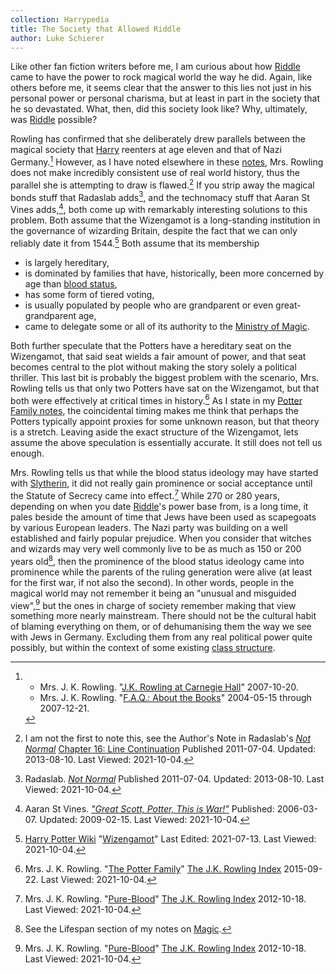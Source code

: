 ```yaml
---
collection: Harrypedia
title: The Society that Allowed Riddle
author: Luke Schierer
---
```


Like other fan fiction writers before me, I am curious about how [Riddle] came to
have the power to rock magical world the way he did. Again, like others before
me, it seems clear that the answer to this lies not just in his personal power
or personal charisma, but at least in part in the society that he so devastated.
What, then, did this society look like? Why, ultimately, was [Riddle] possible?

Rowling has confirmed that she deliberately drew parallels between the magical
society that [Harry] reenters at age eleven and that of Nazi
Germany.[^211004-1] However, as I have noted elsewhere in these
[notes], Mrs. Rowling does not make incredibly
consistent use of real world history, thus the parallel she is attempting to
draw is flawed.[^211004-2] If you strip away the magical bonds stuff that
Radaslab adds[^211004-3], and the technomacy stuff that Aaran St Vines
adds,[^211004-4], both come up with remarkably interesting solutions to this
problem. Both assume that the Wizengamot is a long-standing institution in the
governance of wizarding Britain, despite the fact that we can only reliably date
it from 1544.[^211004-5] Both assume that its membership

- is largely hereditary,
- is dominated by families that have, historically, been more concerned
  by age than [blood status],
- has some form of tiered voting,
- is usually populated by people who are grandparent or even great-grandparent
  age,
- came to delegate some or all of its authority to the [Ministry of
  Magic].

Both further speculate that the Potters have a hereditary seat on the
Wizengamot, that said seat wields a fair amount of power, and that seat becomes
central to the plot without making the story solely a political thriller. This
last bit is probably the biggest problem with the scenario, Mrs. Rowling tells us
that only two Potters have sat on the Wizengamot, but that both were effectively
at critical times in history.[^211004-6] As I state in my [Potter
Family notes], the coincidental timing
makes me think that perhaps the Potters typically appoint proxies for some
unknown reason, but that theory is a stretch. Leaving aside the exact
structure of the Wizengamot, lets assume the above speculation is essentially
accurate. It still does not tell us enough.

Mrs. Rowling tells us that while the blood status ideology may have started with
[Slytherin][Salazar], it did not really gain prominence or social
acceptance until the Statute of Secrecy came into effect.[^211004-7] While 270
or 280 years, depending on when you date [Riddle]'s power base from, is a long
time, it pales beside the amount of time that Jews have been used as scapegoats
by various European leaders. The Nazi party was building on a well established
and fairly popular prejudice. When you consider that witches and wizards may
very well commonly live to be as much as 150 or 200 years old[^211004-8], then
the prominence of the blood status ideology came into prominence while the
parents of the ruling generation were alive (at least for the first war, if not
also the second). In other words, people in the magical world may not remember
it being an "unusual and misguided view",[^211004-9] but the ones in charge of
society remember making that view something more nearly mainstream. There
should not be the cultural habit of blaming everything on them, or of
dehumanising them the way we see with Jews in Germany. Excluding them from any
real political power quite possibly, but within the context of some existing
[class structure].

[Riddle]: ../../people/Riddle/Tom_Marvolo/
[Ministry of Magic]: ../../culture/government
[Harry]: ../../people/Potter/Harry_James/
[notes]: /Harrypedia
[Potter Family notes]: ../../people/Potter/
[Salazar]: ../../people/slytherin/salazar
[class structure]: ../class_and_blood
[blood status]: ../class_and_blood

[^211004-9]:
    Mrs. J. K. Rowling.
    "[Pure-Blood](https://www.rowlingindex.org/work/pmpbl/)"
    [The J.K. Rowling Index](https://www.rowlingindex.org/)
    2012-10-18. Last Viewed: 2021-10-04.

[^211004-8]: See the Lifespan section of my notes on [Magic](../../magic).

[^211004-1]:
    - Mrs. J. K. Rowling.
      "[J.K. Rowling at Carnegie
      Hall](http://www.the-leaky-cauldron.org/2007/10/20/j-k-rowling-at-carnegie-hall-reveals-dumbledore-is-gay-neville-marries-hannah-abbott-and-scores-more/)"
      2007-10-20.
    - Mrs. J. K. Rowling.
      "[F.A.Q.: About the Books](https://www.rowlingindex.org/work/faq1web/)"
      2004-05-15 through 2007-12-21.

[^211004-2]:
    I am not the first to note this, see the Author's Note in
    Radaslab's _[Not Normal][RNN1]_ [Chapter 16: Line Continuation][RNN1_16]
    Published 2011-07-04. Updated: 2013-08-10. Last Viewed: 2021-10-04.

[RNN1]: https://www.fanfiction.net/s/7144149
[RNN2]: https://www.fanfiction.net/s/7144149
[RNN1_16]: https://www.fanfiction.net/s/7144149/16/Not-Normal

[^211004-3]:
    Radaslab.
    _[Not Normal][RNN2]_
    Published 2011-07-04. Updated: 2013-08-10. Last Viewed: 2021-10-04.

[^211004-4]:
    Aaran St Vines.
    _["Great Scott, Potter, This is
    War!"](https://aaran-st-vines.nsns.fanficauthors.net/Great_Scott_Potter_This_is_War/)_
    Published: 2006-03-07. Updated: 2009-02-15. Last Viewed: 2021-10-04.

[^211004-5]:
    [Harry Potter Wiki](https://harrypotter.fandom.com/wiki)
    "[Wizengamot](https://harrypotter.fandom.com/wiki/Wizengamot)"
    Last Edited: 2021-07-13. Last Viewed: 2021-10-04.

[^211004-6]:
    Mrs. J. K. Rowling.
    "[The Potter Family](https://www.rowlingindex.org/work/pmpfam/)"
    [The J.K. Rowling Index](https://www.rowlingindex.org/)
    2015-09-22. Last Viewed: 2021-10-04.

[^211004-7]:
    Mrs. J. K. Rowling.
    "[Pure-Blood](https://www.rowlingindex.org/work/pmpbl/)"
    [The J.K. Rowling Index](https://www.rowlingindex.org/)
    2012-10-18. Last Viewed: 2021-10-04.
